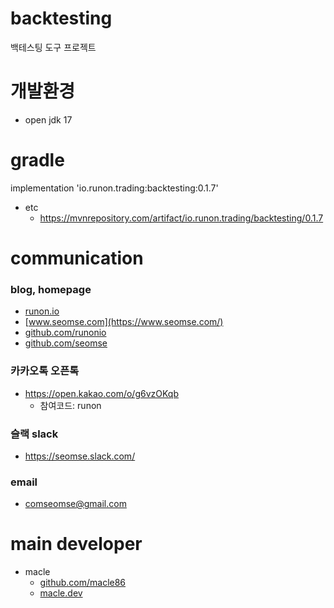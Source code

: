 # backtesting
백테스팅 도구 프로젝트
# 개발환경
- open jdk 17

# gradle
implementation 'io.runon.trading:backtesting:0.1.7'
- etc
    - https://mvnrepository.com/artifact/io.runon.trading/backtesting/0.1.7

# communication
### blog, homepage
- [runon.io](https://runon.io)
- [www.seomse.com](https://www.seomse.com/)
- [github.com/runonio](https://github.com/runonio)
- [github.com/seomse](https://github.com/seomse)

### 카카오톡 오픈톡
 - https://open.kakao.com/o/g6vzOKqb
     - 참여코드: runon
### 슬랙 slack
- https://seomse.slack.com/

### email
 - comseomse@gmail.com
 
# main developer
- macle
    -  [github.com/macle86](https://github.com/macle86)
    -  [macle.dev](https://macle.dev)